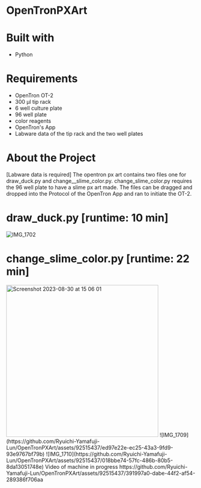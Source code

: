 # OpenTronPXArt
# Built with
- Python
# Requirements
- OpenTron OT-2
- 300 µl tip rack
- 6 well culture plate
- 96 well plate
- color reagents
- OpenTron's App
- Labware data of the tip rack and the two well plates
# About the Project
[Labware data is required]
The opentron px art contains two files one for draw_duck.py and change__slime_color.py.
change_slime_color.py requires the 96 well plate to have a slime px art made. 
The files can be dragged and dropped into the Protocol of the OpenTron App and ran to initiate the OT-2.
# draw_duck.py [runtime: 10 min]
![IMG_1702](https://github.com/Ryuichi-Yamafuji-Lun/OpenTronPXArt/assets/92515437/07639dc2-89b7-4252-b7fb-d173a4d8f7b3)

# change_slime_color.py [runtime: 22 min]
<img width="405" alt="Screenshot 2023-08-30 at 15 06 01" src="https://github.com/Ryuichi-Yamafuji-Lun/OpenTronPXArt/assets/92515437/b9c51f73-7edd-40b3-9890-140d9820bc04">
![IMG_1709](https://github.com/Ryuichi-Yamafuji-Lun/OpenTronPXArt/assets/92515437/ed97e22e-ec25-43a3-9fd9-93e9767bf79b)
![IMG_1710](https://github.com/Ryuichi-Yamafuji-Lun/OpenTronPXArt/assets/92515437/018bbe74-57fc-486b-80b5-8da13051748e)
Video of machine in progress
https://github.com/Ryuichi-Yamafuji-Lun/OpenTronPXArt/assets/92515437/391997a0-dabe-44f2-af54-289386f706aa

